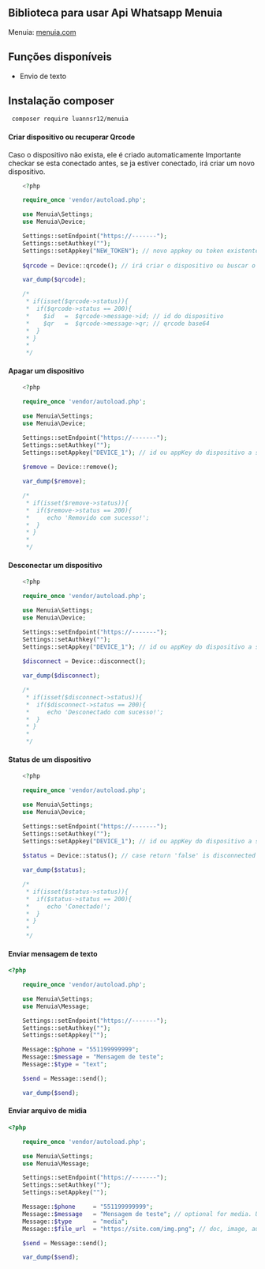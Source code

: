 ## Biblioteca para usar Api Whatsapp Menuia

Menuia: [menuia.com](https://menuia.com/) <br />

## Funções disponíveis

- Envio de texto


## Instalação composer

```bash
 composer require luannsr12/menuia
```

#### Criar dispositivo ou recuperar Qrcode
Caso o dispositivo não exista, ele é criado automaticamente
Importante checkar se esta conectado antes, se ja estiver conectado, irá criar um novo dispositivo.

```php
    <?php 

    require_once 'vendor/autoload.php';

    use Menuia\Settings;
    use Menuia\Device;

    Settings::setEndpoint("https://-------");
    Settings::setAuthkey("");
    Settings::setAppkey("NEW_TOKEN"); // novo appkey ou token existente
    
    $qrcode = Device::qrcode(); // irá criar o dispositivo ou buscar o qrcode do dispositivo de 'Settings::setAppkey()'

    var_dump($qrcode);

    /*
     * if(isset($qrcode->status)){
     *  if($qrcode->status == 200){
     *    $id   =  $qrcode->message->id; // id do dispositivo  
     *    $qr   =  $qrcode->message->qr; // qrcode base64
     *  }
     * }
     * 
     */

```

#### Apagar um dispositivo

```php
    <?php 

    require_once 'vendor/autoload.php';

    use Menuia\Settings;
    use Menuia\Device;

    Settings::setEndpoint("https://-------");
    Settings::setAuthkey("");
    Settings::setAppkey("DEVICE_1"); // id ou appKey do dispositivo a ser removido
    
    $remove = Device::remove();

    var_dump($remove);

    /*
     * if(isset($remove->status)){
     *  if($remove->status == 200){
     *     echo 'Removido com sucesso!';
     *  }
     * }
     * 
     */

```

#### Desconectar um dispositivo

```php
    <?php 

    require_once 'vendor/autoload.php';

    use Menuia\Settings;
    use Menuia\Device;

    Settings::setEndpoint("https://-------");
    Settings::setAuthkey("");
    Settings::setAppkey("DEVICE_1"); // id ou appKey do dispositivo a ser desconectado
    
    $disconnect = Device::disconnect();

    var_dump($disconnect);

    /*
     * if(isset($disconnect->status)){
     *  if($disconnect->status == 200){
     *     echo 'Desconectado com sucesso!';
     *  }
     * }
     * 
     */

```

#### Status de um dispositivo

```php
    <?php 

    require_once 'vendor/autoload.php';

    use Menuia\Settings;
    use Menuia\Device;

    Settings::setEndpoint("https://-------");
    Settings::setAuthkey("");
    Settings::setAppkey("DEVICE_1"); // id ou appKey do dispositivo a ser checkado
    
    $status = Device::status(); // case return 'false' is disconnected

    var_dump($status);

    /*
     * if(isset($status->status)){
     *  if($status->status == 200){
     *     echo 'Conectado!';
     *  }
     * }
     * 
     */

```

#### Enviar mensagem de texto
```php
<?php 

    require_once 'vendor/autoload.php';

    use Menuia\Settings;
    use Menuia\Message;

    Settings::setEndpoint("https://-------");
    Settings::setAuthkey("");
    Settings::setAppkey("");

    Message::$phone = "551199999999";
    Message::$message = "Mensagem de teste";
    Message::$type = "text";

    $send = Message::send();

    var_dump($send);

```


#### Enviar arquivo de midia
```php
<?php 

    require_once 'vendor/autoload.php';

    use Menuia\Settings;
    use Menuia\Message;

    Settings::setEndpoint("https://-------");
    Settings::setAuthkey("");
    Settings::setAppkey("");

    Message::$phone     = "551199999999";
    Message::$message   = "Mensagem de teste"; // optional for media. Use as caption
    Message::$type      = "media";
    Message::$file_url  = "https://site.com/img.png"; // doc, image, audio and videos

    $send = Message::send();

    var_dump($send);

```

